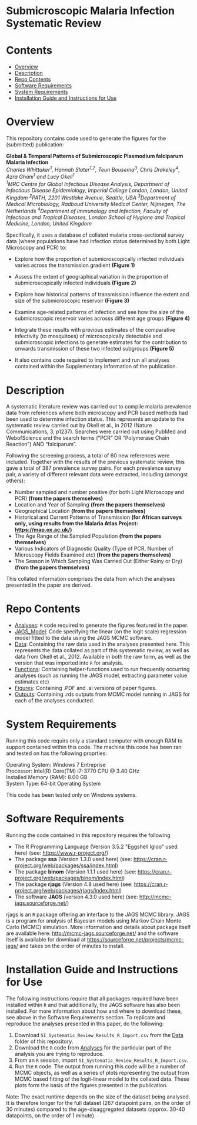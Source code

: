 # Submicroscopic Malaria Infection Systematic Review

# Contents

- [Overview](#Overview)
- [Description](#Description)
- [Repo Contents](#Repo-Contents)
- [Software Requirements](#Software-Requirements)
- [System Requirements](#System-Requirements)
- [Installation Guide and Instructions for Use](#Installation-Guide-and-Instructions-for-Use)

# Overview
This repository contains code used to generate the figures for the (submitted) publication:

**Global & Temporal Patterns of Submicroscopic Plasmodium falciparum Malaria Infection**   
*Charles Whittaker<sup>1</sup>, Hannah Slater<sup>1,2</sup>, Teun Bousema<sup>3</sup>, Chris Drakeley<sup>4</sup>, Azra Ghani<sup>1</sup> and Lucy Okell<sup>1</sup>*  
*<sup>1</sup>MRC Centre for Global Infectious Disease Analysis, Department of Infectious Disease Epidemiology, Imperial College London, London, United Kingdom*
*<sup>2</sup>PATH, 2201 Westlake Avenue, Seattle, USA*
*<sup>3</sup>Department of Medical Microbiology, Radboud University Medical Center, Nijmegen, The Netherlands*
*<sup>4</sup>Department of Immunology and Infection, Faculty of Infectious and Tropical Diseases, London School of Hygiene and Tropical Medicine, London, United Kingdom*  

Specifically, it uses a database of collated malaria cross-sectional survey data (where populations have had infection status determined by both Light Microscopy and PCR) to:

- Explore how the proportion of submicroscopically infected individuals varies across the transmission gradient **(Figure 1)**
- Assess the extent of geographical variation in the proportion of submicroscopically infected individuals **(Figure 2)** 
- Explore how historical patterns of transmission influence the extent and size of the submicroscopic reservoir **(Figure 3)**
- Examine age-related patterns of infection and see how the size of the submicroscopic reservoir varies acrosss different age groups **(Figure 4)**
- Integrate these results with previous estimates of the comparative infectivity (to mosquitoes) of microscopically detectable and submicroscopic infections to generate estimates for the contribution to onwards transmission of these two infected subgroups **(Figure 5)** 

- It also contains code required to implement and run all analyses contained within the Supplementary Information of the publication. 

# Description
A systematic literature review was carried out to compile malaria prevalence data from references where both microscopy and PCR based methods had been used to determine infection status. This represents an update to the systematic review carried out by Okell et al., in 2012 (Nature Communications, 3, p1237). Searches were carried out using PubMed and WebofScience and the search terms (“PCR” OR “Polymerase Chain Reaction”) AND “falciparum”. 

Following the screening process, a total of 60 new references were included. Together with the results of the previous systematic review, this gave a total of 387 prevalence survey pairs. For each prevalence survey pair, a variety of different relevant data were extracted, including (amongst others):

- Number sampled and number positive (for both Light Microscopy and PCR) **(from the papers themselves)**
- Location and Year of Sampling **(from the papers themselves)**
- Geographical Location **(from the papers themselves)**
- Historical and Current Patterns of Transmission **(for African surveys only, using results from the Malaria Atlas Project: https://map.ox.ac.uk/)**
- The Age Range of the Sampled Population **(from the papers themselves)**
- Various Indicators of Diagnostic Quality (Type of PCR, Number of Microscopy Fields Examined etc) **(from the papers themselves)**
- The Season in Which Sampling Was Carried Out (Either Rainy or Dry) **(from the papers themselves)**

This collated information comprises the data from which the analyses presented in the paper are derived.

# Repo Contents

- [Analyses](./Analyses): `R` code required to generate the figures featured in the paper.
- [JAGS_Model](./JAGS_Model): Code specifying the linear (on the logit scale) regression model fitted to the data using the JAGS MCMC software.   
- [Data](./Data): Containing the raw data used in the analyses presented here. This represents the data collated as part of this systematic review, as well as data from Okell et al., 2012. Available in both the raw form, as well as the version that was imported into `R` for analysis. 
- [Functions](./Functions): Containing helper-functions used to run frequently occurring analyses (such as running the JAGS model, extracting parameter value estimates etc)
- [Figures](./Figures): Containing .PDF and .ai versions of paper figures.
- [Outputs](./Outputs): Containing .rds outputs from MCMC model running in JAGS for each of the analyses conducted.


# System Requirements

Running this code requirs only a standard computer with enough RAM to support contained within this code. The machine this code has been ran and tested on has the following proprties:

Operating System: Windows 7 Entreprise   
Processor: Intel(R) Core(TM) i7-3770 CPU @ 3.40 GHz   
Installed Memory (RAM): 8.00 GB  
System Type: 64-bit Operating System  

This code has been tested only on Windows systems.

# Software Requirements

Running the code contained in this repository requires the following

- The R Programming Language (Version 3.5.2 "Eggshell Igloo" used here) (see: https://www.r-project.org/)
- The package **ssa** (Version 1.3.0 used here) (see: https://cran.r-project.org/web/packages/ssa/index.html)
- The package **binom** (Version 1.1.1 used here) (see: https://cran.r-project.org/web/packages/binom/index.html)
- The package **rjags** (Version 4.8 used here) (see: https://cran.r-project.org/web/packages/rjags/index.html)
- The software **JAGS** (version 4.3.0 used here) (see: http://mcmc-jags.sourceforge.net/)

rjags is an `R` package offering an interface to the JAGS MCMC library. JAGS is a program for analysis of Bayesian models using Markov Chain Monte Carlo (MCMC) simulation. More information and details about package itself are available here: http://mcmc-jags.sourceforge.net/ and the software itself is available for download at https://sourceforge.net/projects/mcmc-jags/ and takes on the order of minutes to install. 

# Installation Guide and Instructions for Use
The following instructions require that all packages required have been installed within `R` and that additionally, the JAGS software has also been installed. For more information about how and where to download these, see above in the Software Requirements section. 
To replicate and reproduce the analyses presented in this paper, do the following: 

1. Download `SI_Systematic_Review_Results_R_Import.csv` from the [Data](./Data) folder of this repository. 
2. Download the `R` code from  [Analyses](./Analyses) for the particular part of the analysis you are trying to reproduce. 
3. From an `R` session, import `SI_Systematic_Review_Results_R_Import.csv`.
4. Run the `R` code. The output from running this code will be a number of MCMC objects, as well as a series of plots representing the output from MCMC based fitting of the logit-linear model to the collated data. These plots form the basis of the figures presented in the publication. 

Note: The exact runtime depends on the size of the dataset being analysed. It is therefore longer for the full dataset (267 datapoint pairs, on the order of 30 minutes) compared to the age-disaggregated datasets (approx. 30-40 datapoints, on the order of 1 minute). 



